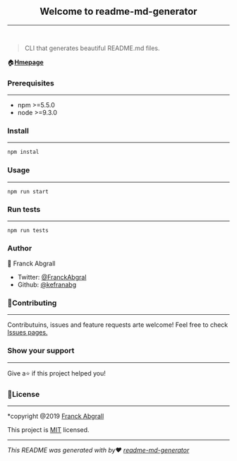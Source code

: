  <h2 align="center">
<b>Welcome to readme-md-generator</b></h2>

---
<img src="./Screenshot%20(60).png"  width="500px" height="15px">

<!-- <img src= "C:\Users\hi\Desktop\exception handlind" alt="" width="value" height="value"></img> -->

<!-- ![img](./Screenshot%20(60).png) -->


<!-- version 0.5.0 npm >=5.5.0 node>= 9.3.0 documentation yes maintained? yes License MIT  -->
<!-- [Default Button Text](https://eff.org){: .btn} -->

<!-- [Primary Button Text](#link){: .btn .btn--primary}
[Success Button Text](#link){: .btn .btn--success}
[Warning Button Text](#link){: .btn .btn--warning}
[Danger Button Text](#link){: .btn .btn--danger}
[Info Button Text](#link){: .btn .btn--info}
[Inverse Button](#link){: .btn .btn--inverse}
[Light Outline Button](#link){: .btn .btn--light-outline} -->

>CLI that generates beautiful README.md files.



 🏠**[Hmepage]((https://eff.org))**
### **Prerequisites**
---
* npm >=5.5.0
* node >=9.3.0

### **Install**
---
``` bash 
npm instal
```
### **Usage**
---
``` 
npm run start
```
### **Run tests**
---
```
npm run tests
```

### **Author**
 👤 Franck Abgrall

* Twitter: [@FranckAbgral]((https://eff.org)) 
* Github: [@kefranabg]((https://eff.org))

### 🤝**Contributing**
---
Contributuins, issues and feature requests arte welcome!
Feel free to check [Issues pages.]((https://eff.org))

### **Show your support**
---
Give a⭐ if this project helped you!


### 📝**License**
---
*copyright @2019 [Franck Abgrall](https://eff.org.)

This project is [MIT](https://eff.org.) licensed.

---
*This README was generated with by❤️ [readme-md-generator](https://eff.org.)*

